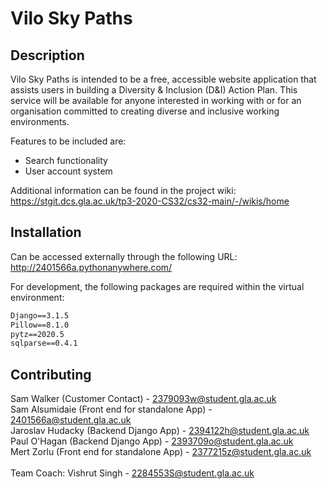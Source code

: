 # Vilo Sky Paths

## Description

Vilo Sky Paths is intended to be a free, accessible website application that assists users in building a Diversity & Inclusion (D&I) Action Plan. This service will be available for anyone interested in working with or for an organisation committed to creating diverse and inclusive working environments.

Features to be included are:
* Search functionality
* User account system

Additional information can be found in the project wiki: https://stgit.dcs.gla.ac.uk/tp3-2020-CS32/cs32-main/-/wikis/home

## Installation

Can be accessed externally through the following URL: http://2401566a.pythonanywhere.com/

For development, the following packages are required within the virtual environment:
```asgiref==3.3.1
Django==3.1.5
Pillow==8.1.0
pytz==2020.5
sqlparse==0.4.1
```

## Contributing

Sam Walker (Customer Contact) - 2379093w@student.gla.ac.uk <br />
Sam Alsumidaie (Front end for standalone App) - 2401566a@student.gla.ac.uk <br />
Jaroslav Hudacky (Backend Django App) - 2394122h@student.gla.ac.uk <br />
Paul O'Hagan (Backend Django App) - 2393709o@student.gla.ac.uk <br />
Mert Zorlu (Front end for standalone App) - 2377215z@student.gla.ac.uk <br />
<br />
Team Coach: Vishrut Singh - 2284553S@student.gla.ac.uk <br />
